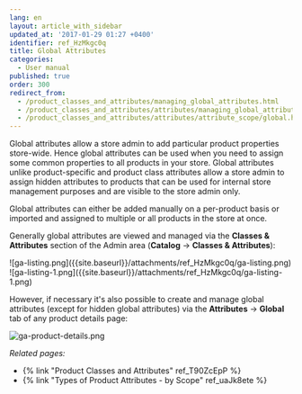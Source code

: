 ```yaml
---
lang: en
layout: article_with_sidebar
updated_at: '2017-01-29 01:27 +0400'
identifier: ref_HzMkgc0q
title: Global Attributes
categories:
  - User manual
published: true
order: 300
redirect_from:
  - /product_classes_and_attributes/managing_global_attributes.html
  - /product_classes_and_attributes/attributes/managing_global_attributes.html
  - /product_classes_and_attributes/attributes/attribute_scope/global.html
---
```

Global attributes allow a store admin to add particular product properties store-wide. Hence global attributes can be used when you need to assign some common properties to all products in your store. Global attributes unlike product-specific and product class attributes allow a store admin to assign hidden attributes to products that can be used for internal store management purposes and are visible to the store admin only.

Global attributes can either be added manually on a per-product basis or imported and assigned to multiple or all products in the store at once.

Generally global attributes are viewed and managed via the **Classes & Attributes** section of the Admin area (**Catalog** -> **Classes & Attributes**):
<div class="ui stackable two column grid">
  <div class="column" markdown="span">![ga-listing.png]({{site.baseurl}}/attachments/ref_HzMkgc0q/ga-listing.png)</div>
  <div class="column" markdown="span">![ga-listing-1.png]({{site.baseurl}}/attachments/ref_HzMkgc0q/ga-listing-1.png)</div>
</div>

However, if necessary it's also possible to create and manage global attributes (except for hidden global attributes) via the **Attributes** -> **Global** tab of any product details page:

![ga-product-details.png]({{site.baseurl}}/attachments/ref_HzMkgc0q/ga-product-details.png)




_Related pages:_

*   {% link "Product Classes and Attributes" ref_T90ZcEpP %}
*   {% link "Types of Product Attributes - by Scope" ref_uaJk8ete %}
